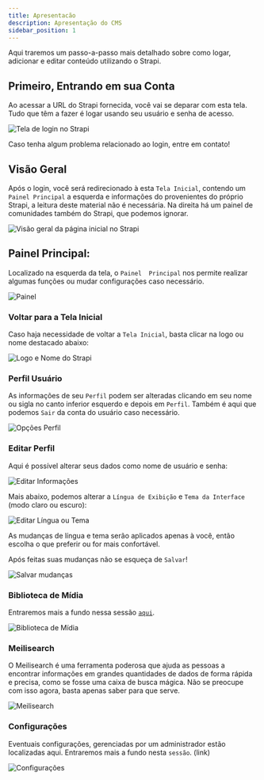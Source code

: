 ```yaml
---
title: Apresentacão
description: Apresentação do CMS
sidebar_position: 1
---
```


Aqui traremos um passo-a-passo mais detalhado sobre como logar, adicionar e editar conteúdo utilizando o Strapi.

## Primeiro, Entrando em sua Conta

Ao acessar a URL do Strapi fornecida, você vai se deparar com esta tela. Tudo que têm a fazer é logar usando seu usuário e senha de acesso.

![Tela de login no Strapi](images/login.png)

Caso tenha algum problema relacionado ao login, entre em contato!

## Visão Geral

Após o login, você será redirecionado à esta `Tela Inicial`, contendo um `Painel Principal` a esquerda e informações do provenientes do próprio Strapi, a leitura deste material não é necessária. Na direita há um painel de comunidades também do Strapi, que podemos ignorar.

![Visão geral da página inicial no Strapi](images/visao-geral.png)

## Painel Principal:

Localizado na esquerda da tela, o `Painel  Principal` nos permite realizar algumas funções ou mudar configurações caso necessário.

![Painel](images/painel.png)

### Voltar para a Tela Inicial

Caso haja necessidade de voltar a `Tela Inicial`, basta clicar na logo ou nome destacado abaixo:

![Logo e Nome do Strapi](images/logo-nome.png)

### Perfil Usuário

As informações de seu `Perfil` podem ser alteradas clicando em seu nome ou sigla no canto inferior esquerdo e depois em `Perfil`. Também é aqui que podemos `Sair` da conta do usuário caso necessário.

![Opções Perfil](images/perfil.png)

### Editar Perfil

Aqui é possível alterar seus dados como nome de usuário e senha:

![Editar Informações](images/editar.png)

Mais abaixo, podemos alterar a `Língua de Exibição` e `Tema da Interface` (modo claro ou escuro):

![Editar Língua ou Tema](images/lingua-tema.png)

As mudanças de língua e tema serão aplicados apenas à você, então escolha o que preferir ou for mais confortável.

Após feitas suas mudanças não se esqueça de `Salvar`!

![Salvar mudanças](images/salvar.png)

### Biblioteca de Mídia

Entraremos mais a fundo nessa sessão [`aqui`](/docs/category/biblioteca-de-mídia).

![Biblioteca de Mídia](images/midia.png)

### Meilisearch

O Meilisearch é uma ferramenta poderosa que ajuda as pessoas a encontrar informações em grandes quantidades de dados de forma rápida e precisa, como se fosse uma caixa de busca mágica. Não se preocupe com isso agora, basta apenas saber para que serve.

![Meilisearch](images/meilisearch.png)

### Configurações

Eventuais configurações, gerenciadas por um administrador estão localizadas aqui. Entraremos mais a fundo nesta `sessão`. (link)

![Configurações](images/cfg.png)
